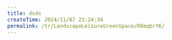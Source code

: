 ```yaml
---
title: dsds
createTime: 2024/11/07 23:24:34
permalink: /tr/LandscapeLeisureGreenSpace/R0mqbrYE/
---
```

